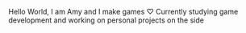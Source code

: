 Hello World, I am Amy and I make games ♡
Currently studying game development and working on personal projects on the side

<!---
RankRebellion/RankRebellion is a ✨ special ✨ repository because its `README.md` (this file) appears on your GitHub profile.
You can click the Preview link to take a look at your changes.
--->
